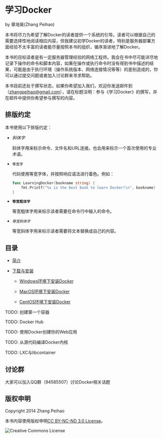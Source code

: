 # 学习Docker

by 章培昊(Zhang Peihao)

本书将尽力为希望了解Docker的读者提供一个系统的引导。读者可以根据自己的需要选择性地阅读相应内容，但我建议初学Docker的读者，特别是服务器部署方面经验不太丰富的读者能尽量按照本书的组织，循序渐进地了解Docker。

本书的目标读者是有一定服务器管理经验的网络工程师。我会在书中尽可能详尽地记录下操作的命令和脚本内容，如果在操作或执行命令时没有得到书中描述的结果，可能是由于执行环境（操作系统版本、网络连接情况等等）的差别造成的，你可以通过提交问题或者加入讨论群来寻求帮助。

本书目前还处于撰写状态，如果你希望加入我们，欢迎你发送邮件到（zhangpeihao@gmail.com），请在标题注明：参与《学习Docker》的撰写，并在邮件中提供你希望参与撰写的内容。

## 排版约定

本书使用以下排版约定：

* *斜体字*

    斜体字用来标示命令、文件名和URL连接。也会用来标示一个首次使用的专业术语。
* `等宽字`

    代码使用等宽字体，并按照响应语法进行着色。例如：
	```go
	func LearningDocker(bookname string) {
		fmt.Printf("%s is the best book to learn Docker!\n", bookname)
	}
	```
* **`等宽粗体字`**

    等宽粗体字用来标示读者需要在命令行中输入的命令。

* *`等宽斜体字`*

	等宽斜体字用来标示读者需要将文本替换成自己的内容。

## 目录

+ [简介](/manuscript/00-Introduction.md)

+ [下载与安装](/manuscript/01-DownloadAndInstall.md)

    - [Windows环境下安装Docker](/manuscript/01-DownloadAndInstall.md#windows%E7%8E%AF%E5%A2%83%E4%B8%8B%E5%AE%89%E8%A3%85docker)

    - [MacOS环境下安装Docker](/manuscript/01-DownloadAndInstall.md#MacOS%E7%8E%AF%E5%A2%83%E4%B8%8B%E5%AE%89%E8%A3%85docker)

    - [CentOS环境下安装Docker](/manuscript/01-DownloadAndInstall.md#CentOS%E7%8E%AF%E5%A2%83%E4%B8%8B%E5%AE%89%E8%A3%85docker)

TODO: 创建第一个容器

TODO: Docker Hub

TODO: 使用Docker创建你的Web应用

TODO: 从源代码编译Docker内核

TODO: LXC与libcontainer

## 讨论群

大家可以加入QQ群（94585507）讨论Docker相关话题

## 版权申明

Copyright 2014 Zhang Peihao

本书内容使用版权申明[CC BY-NC-ND 3.0 License](http://creativecommons.org/licenses/by-nc-nd/3.0/)。

![Creative Commons License](http://i.creativecommons.org/l/by-nc-nd/3.0/88x31.png)
